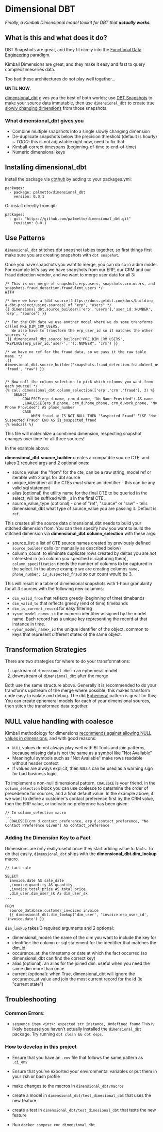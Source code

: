 # Dimensional DBT

_Finally, a Kimball Dimensional model toolkit for DBT that **actually works**._

## What is this and what does it do? 
DBT Snapshots are great, and they fit nicely into the [Functional Data Engineering](https://maximebeauchemin.medium.com/functional-data-engineering-a-modern-paradigm-for-batch-data-processing-2327ec32c42a) paradigm. 

Kimball Dimensions are great, and they make it easy and fast to query complex timeseries data. 

Too bad these architectures do not play well together... 

**UNTIL NOW**. 

[dimensional_dbt](https://github.com/palmetto/dimensional_dbt) gives you the best of both worlds; use [DBT Snapshots](https://docs.getdbt.com/docs/building-a-dbt-project/snapshots) to make your source data immutable, then use `dimensional_dbt` to create true [slowly changing dimensions](https://www.kimballgroup.com/2008/08/slowly-changing-dimensions/) from those snapshots. 


### What dimensional_dbt gives you

* Combine multiple snapshots into a single slowly changing dimension
* De-duplicate snapshots below the precision threshold (default is hourly) ~ _TODO_: this is not adjustable right now, need to fix that.
* Kimball-correct timespans (beginning-of-time to end-of-time)
* Numeric dimensional keys


## Installing dimensional_dbt

Install the package via [dbthub](https://hub.getdbt.com/) by adding to your packages.yml:

```
packages:
  - package: palmetto/dimensional_dbt
    version: 0.0.1
```

Or install directly from git:

```
packages:
  - git: "https://github.com/palmetto/dimensional_dbt.git"
    revision: 0.0.1 
```

## Use Patterns

`dimensional_dbt` stitches dbt snapshot tables together, so first things first make sure you are creating snapshots with `dbt snapshot`. 

Once you have snapshots you want to merge, you can do so in a dim model.
For example let's say we have snapshots from our ERP, our CRM and our fraud detection vendor, and we want to merge user data for all 3:

```
/* This is our merge of snapshots.erp.users, snapshots.crm.users, and snapshots.fraud_detection.fraudulent_users */
WITH

/* here we have a [dbt source](https://docs.getdbt.com/docs/building-a-dbt-project/using-sources) of "erp", "users" */ 
{{ dimensional_dbt.source_builder(['erp','users'],'user_id::NUMBER', 'erp', "source") }}

/* For the CRM data we use another model where we do some transforms called PRE_DIM_CRM_USERS.
   We also have to transform the erp_user_id so it matches the other sources */
,{{ dimensional_dbt.source_builder('PRE_DIM_CRM_USERS', "REPLACE(erp_user_id,'user-','')::NUMBER", 'crm') }}

/* we have no ref for the fraud data, so we pass it the raw table name. */
,{{ dimensional_dbt.source_builder('snapshots.fraud_detection.fraudulent_users','erp_user_id::NUMBER', 'fraud', "raw") }}


/* Now call the column_selection to pick which columns you want from each source! */
{% call dimensional_dbt.column_selection(['erp','crm','fraud'], 3) %}
    SELECT 
        COALESCE(erp_d.name, crm_d.name, "No Name Provided") AS name
        ,COALESCE(erp_d.phone, crm_d.home_phone, crm_d.work_phone, "No Phone Provided") AS phone_number
        CASE
            WHEN fraud.id IS NOT NULL THEN "Suspected Fraud" ELSE "Not Suspected Fraud" END AS is_suspected_fraud
{% endcall %}

```
This file will materialize a combined dimension, respecting snapshot changes over time for all three sources! 

In the example above: 

**dimensional_dbt.source_builder** creates a compatible source CTE, and takes 2 required args and 2 optional ones:
* source_value: the "from" for the cte, can be a raw string, model ref or iterable with 2 args for dbt source
* unique_identifier: all the CTEs _must_ share an identifier - this can be any valid sql statement
* alias (optional) the utility name for the final CTE to be queried in the select, will be suffixed with `_d` in the final CTE.
* source_value_type (optional) - one of "ref", "source" or "raw" - tells dimensional_dbt what type of source_value you are passing it. Default is `ref`.

This creates all the source data dimensional_dbt needs to build your stitched dimension from. 
You can then specify how you want to build the stitched dimension via 
**dimensional_dbt.column_selection** with these args:
* source_list: a list of CTE source names created by previously defined `source_builder` calls (or manually as described below)
* column_count: to eliminate duplicate rows created by deltas you are _not_ interested in (no column you specified is capturing them), `column_specification` needs the number of columns to be captured in the select. In the above example we are creating columns `name, phone_number, is_suspected_fraud` so our count would be 3. 

This will result in a table of dimensional snapshots with 1-hour granularity for all 3 sources with the following new columms:
* `dim_valid_from` that reflects greedy (beginning of time) timebands 
* `dim_valid_to` that reflects greedy (end of time) timebands
* `dim_is_current_record` for easy filtering
* `<your_model_name>_sk` the numeric identifier assigned by the model name. Each record has a unique key representing the record at that instance in time.
* `<your_model_name>_id` the unique identifier of the object, common to keys that represent different states of the same object.


## Transformation Strategies

There are two strategies for where to do your transformations:
1. upstream of `dimensional_dbt` in an ephemeral model
2. downstream of `dimensional_dbt` after the merge

Both use the same structure above. 
Generally it is recommended to do your transforms upstream of the merge where possible; this makes transform code easy to isolate and debug.
The dbt [Ephemeral](https://docs.getdbt.com/docs/building-a-dbt-project/building-models/materializations#ephemeral) pattern is great for this; 
You can create ephemeral models for each of your dimensional sources, then stitch the transformed data together.

## NULL value handling with coalesce

Kimball methodology for dimensions [recommends against allowing NULL values in dimensions](https://www.kimballgroup.com/data-warehouse-business-intelligence-resources/kimball-techniques/dimensional-modeling-techniques/null-dimension-attribute/#:~:text=Null%2Dvalued%20dimension%20attributes%20result,place%20of%20the%20null%20value.), and with good reasons:

- `NULL` values do not always play well with BI Tools and join patterns, 
   because missing data is not the same as a symbol like "Not Available"
- Meaningful symbols such as "Not Available" make rows readable without header context
- If values are always explicit, then `NULL`s can be used as a warning sign for bad business logic

To implement a non-null dimensional pattern, `COALESCE` is your friend. In the `column_selection` block 
you can use coalesce to determine the order of precedence for sources, and a final default value.
In the example above, if we want to define a customer's contact preference first by the CRM value, then the ERP value, or 
indicate no preference has been given:

```
// In column_selection macro
...
, COALESCE(crm_d.contact_preference, erp_d.contact_preference, "No Contact Preference Given") AS contact_preference

```

### Adding the Dimension Key to a Fact
Dimensions are only really useful once they start adding value to facts. To do that easily, `dimensional_dbt` ships with the
**dimensional_dbt.dim_lookup** macro. 

```
// fact sale

SELECT
  invoice.date AS sale_date
  ,invoice.quantity AS quantity
  ,invoice.total_price AS total_price
  ,dim_user.dim_user_sk AS dim_user_sk
...

FROM
  source_database.customer_invoices invoice
  {{ dimensional_dbt.dim_lookup('dim_user', 'invoice.erp_user_id', 'invoice.date') }}

```

`dim_lookup` takes 3 required arguments and 2 optional:
* dimensional_model: the name of the dim you want to include the key for
* identifier: the column or sql statement for the identifier that matches the dim_id
* occurance_at: the timestamp or date at which the fact occurred (so dimensional_dbt can find the correct key)
* alias (optional): an alias for the joined dim. useful when you need the same dim more than once
* current (optional): when True, dimensional_dbt will ignore the occurance_at value and join 
  the most current record for the id (ie "current state")

## Troubleshooting

### Common Errors:

- `sequence item <int>: expected str instance, Undefined found`
  This is likely because you haven't actually installed the `dimensional_dbt` package. 
  Try running `dbt clean && dbt deps`.


### How to develop in this project

- Ensure that you have an `.env` file that follows the same pattern as `.ci_env`

- Ensure that you've exported your environmental variables or put them in your zsh or bash profile

- make changes to the macros in `dimensional_dbt/macros`

- create a model in `dimensional_dbt/test_dimesional_dbt` that uses the new feature

- create a test in `dimensional_dbt/test_dimesional_dbt` that tests the new feature

- Run `docker compose run dimensional_dbt`